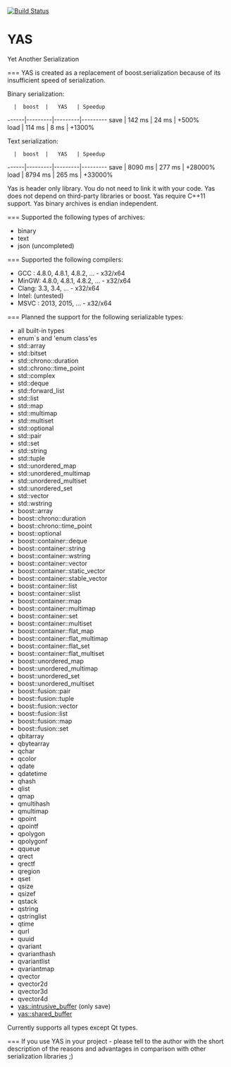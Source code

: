 [![Build Status](https://travis-ci.org/niXman/yas.svg?branch=master)](https://travis-ci.org/niXman/yas)

YAS
===
Yet Another Serialization

===
YAS is created as a replacement of boost.serialization because of its insufficient speed of serialization.

Binary serialization:

      |  boost  |   YAS   | Speedup
------|---------|---------|---------
 save | 142 ms  | 24 ms   | +500%   
 load | 114 ms  | 8 ms    | +1300%  

Text serialization:

      |  boost  |   YAS   | Speedup
------|---------|---------|---------
 save | 8090 ms | 277 ms  | +28000%
 load | 8794 ms | 265 ms  | +33000%

Yas is header only library. You do not need to link it with your code.
Yas does not depend on third-party libraries or boost.
Yas require C++11 support.
Yas binary archives is endian independent.

===
Supported the following types of archives:
 - binary
 - text
 - json (uncompleted)

===
Supported the following compilers:
 - GCC  : 4.8.0, 4.8.1, 4.8.2, ... - x32/x64
 - MinGW: 4.8.0, 4.8.1, 4.8.2, ... - x32/x64
 - Clang: 3.3, 3.4, ... - x32/x64
 - Intel: (untested)
 - MSVC : 2013, 2015, ... - x32/x64

===
Planned the support for the following serializable types:
 - all built-in types
 - enum`s and 'enum class'es
 - std::array
 - std::bitset
 - std::chrono::duration
 - std::chrono::time_point
 - std::complex
 - std::deque
 - std::forward_list
 - std::list
 - std::map
 - std::multimap
 - std::multiset
 - std::optional
 - std::pair
 - std::set
 - std::string
 - std::tuple
 - std::unordered_map
 - std::unordered_multimap
 - std::unordered_multiset
 - std::unordered_set
 - std::vector
 - std::wstring
 - boost::array
 - boost::chrono::duration
 - boost::chrono::time_point
 - boost::optional
 - boost::container::deque
 - boost::container::string
 - boost::container::wstring
 - boost::container::vector
 - boost::container::static_vector
 - boost::container::stable_vector
 - boost::container::list
 - boost::container::slist
 - boost::container::map
 - boost::container::multimap
 - boost::container::set
 - boost::container::multiset
 - boost::container::flat_map
 - boost::container::flat_multimap
 - boost::container::flat_set
 - boost::container::flat_multiset
 - boost::unordered_map
 - boost::unordered_multimap
 - boost::unordered_set
 - boost::unordered_multiset
 - boost::fusion::pair
 - boost::fusion::tuple
 - boost::fusion::vector
 - boost::fusion::list
 - boost::fusion::map
 - boost::fusion::set
 - qbitarray
 - qbytearray
 - qchar
 - qcolor
 - qdate
 - qdatetime
 - qhash
 - qlist
 - qmap
 - qmultihash
 - qmultimap
 - qpoint
 - qpointf
 - qpolygon
 - qpolygonf
 - qqueue
 - qrect
 - qrectf
 - qregion
 - qset
 - qsize
 - qsizef
 - qstack
 - qstring
 - qstringlist
 - qtime
 - qurl
 - quuid
 - qvariant
 - qvarianthash
 - qvariantlist
 - qvariantmap
 - qvector
 - qvector2d
 - qvector3d
 - qvector4d
 - [yas::intrusive_buffer](https://github.com/niXman/yas/blob/master/include/yas/buffers.hpp#L48) (only save)
 - [yas::shared_buffer](https://github.com/niXman/yas/blob/master/include/yas/buffers.hpp#L67)

Currently supports all types except Qt types.

===
If you use YAS in your project - please tell to the author with the short description of the reasons and advantages in comparison with other serialization libraries ;)
